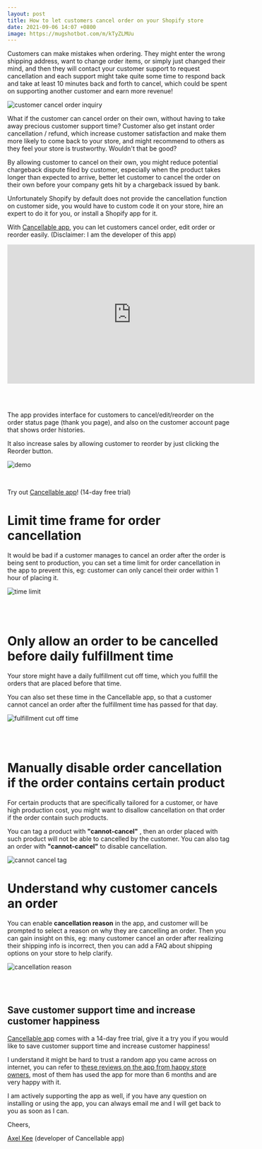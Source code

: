 ```yaml
---
layout: post
title: How to let customers cancel order on your Shopify store
date: 2021-09-06 14:07 +0800
image: https://mugshotbot.com/m/kTyZLMUu
---
```



Customers can make mistakes when ordering. They might enter the wrong shipping address, want to change order items, or simply just changed their mind, and then they will contact your customer support to request cancellation and each support might take quite some time to respond back and take at least 10 minutes back and forth to cancel, which could be spent on supporting another customer and earn more revenue!

![customer cancel order inquiry](https://img.yagisoftware.com/10-how-to-let-customers-cancel-order-on-your-shopify-store/cancel_sample.png)


What if the customer can cancel order on their own, without having to take away precious customer support time? Customer also get instant order cancellation / refund, which increase customer satisfaction and make them more likely to come back to your store, and might recommend to others as they feel your store is trustworthy. Wouldn't that be good? 

By allowing customer to cancel on their own, you might reduce potential chargeback dispute filed by customer, especially when the product takes longer than expected to arrive, better let customer to cancel the order on their own before your company gets hit by a chargeback issued by bank.


Unfortunately Shopify by default does not provide the cancellation function on customer side, you would have to custom code it on your store, hire an expert to do it for you, or install a Shopify app for it.

With <a href="https://apps.shopify.com/cancellable?utm_source=yagi" target="_blank">Cancellable app</a>, you can let customers cancel order, edit order or reorder easily. (Disclaimer: I am the developer of this app)

<div class="video-container">
<iframe width="560" height="315" src="https://www.youtube.com/embed/h4tILeq_yt0?rel=0" title="YouTube video player" frameborder="0" allow="accelerometer; autoplay; clipboard-write; encrypted-media; gyroscope; picture-in-picture" allowfullscreen></iframe>
</div>

<br><br>

The app provides interface for customers to cancel/edit/reorder on the order status page (thank you page), and also on the customer account page that shows order histories. 

It also increase sales by allowing customer to reorder by just clicking the Reorder button.

![demo](https://img.yagisoftware.com/10-how-to-let-customers-cancel-order-on-your-shopify-store/demo.png)

<br>

Try out <a href="https://apps.shopify.com/cancellable?utm_source=yagi" target="_blank">Cancellable app</a>! (14-day free trial)

# Limit time frame for order cancellation

It would be bad if a customer manages to cancel an order after the order is being sent to production, you can set a time limit for order cancellation in the app to prevent this, eg: customer can only cancel their order within 1 hour of placing it.

![time limit](https://img.yagisoftware.com/10-how-to-let-customers-cancel-order-on-your-shopify-store/timelimit.png)

<br><br>
# Only allow an order to be cancelled before daily fulfillment time

Your store might have a daily fulfillment cut off time, which you fulfill the orders that are placed before that time.

You can also set these time in the Cancellable app, so that a customer cannot cancel an order after the fulfillment time has passed for that day.

![fulfillment cut off time](https://img.yagisoftware.com/10-how-to-let-customers-cancel-order-on-your-shopify-store/fulfillment.png)

<br><br>

# Manually disable order cancellation if the order contains certain product

For certain products that are specifically tailored for a customer, or have high production cost, you might want to disallow cancellation on that order if the order contain such products.

You can tag a product with **"cannot-cancel"** , then an order placed with such product will not be able to cancelled by the customer. You can also tag an order with **"cannot-cancel"** to disable cancellation.

![cannot cancel tag](https://img.yagisoftware.com/10-how-to-let-customers-cancel-order-on-your-shopify-store/cannot-cancel.png)


# Understand why customer cancels an order

You can enable **cancellation reason** in the app, and customer will be prompted to select a reason on why they are cancelling an order. Then you can gain insight on this, eg: many customer cancel an order after realizing their shipping info is incorrect, then you can add a FAQ about shipping options on your store to help clarify.

![cancellation reason](https://img.yagisoftware.com/10-how-to-let-customers-cancel-order-on-your-shopify-store/reason.png)

<br><br>

## Save customer support time and increase customer happiness

<a href="https://apps.shopify.com/cancellable?utm_source=yagi" target="_blank">Cancellable app</a> comes with a 14-day free trial, give it a try you if you would like to save customer support time and increase customer happiness!

I understand it might be hard to trust a random app you came across on internet, you can refer to [these reviews on the app from happy store owners](https://apps.shopify.com/cancellable/reviews?utm_source=yagi), most of them has used the app for more than 6 months and are very happy with it. 

I am actively supporting the app as well, if you have any question on installing or using the app, you can always email me and I will get back to you as soon as I can.

Cheers,

[Axel Kee](/about) (developer of Cancellable app)
